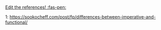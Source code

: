 <!-- DO NOT DELETE THIS LINK --> 
[Edit the references! :fas-pen:](https://github.com/nus-cs2030/1920-s2/edit/master/contents/textbook/lecture01/imperativeProgramming/references.md)
<!-- DO NOT DELETE THIS LINK --> 

1: https://sookocheff.com/post/fp/differences-between-imperative-and-functional/
